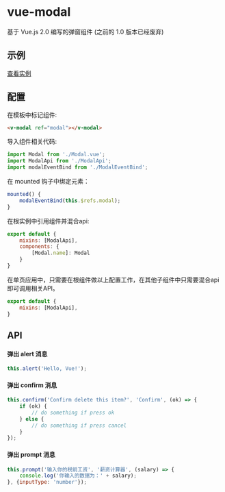 # vue-modal
基于 Vue.js 2.0 编写的弹窗组件 (之前的 1.0 版本已经废弃)

## 示例

[查看实例](https://mengchen129.github.io/vue-modal/index.html)

## 配置
在模板中标记组件:
```html
<v-modal ref="modal"></v-modal>
```

导入组件相关代码:
```javascript
import Modal from './Modal.vue';
import ModalApi from './ModalApi';
import modalEventBind from './ModalEventBind';
```
在 mounted 钩子中绑定元素：
```javascript
mounted() {
    modalEventBind(this.$refs.modal);
}
```

在根实例中引用组件并混合api:
```javascript
export default { 
    mixins: [ModalApi],
    components: {
        [Modal.name]: Modal
    }
}
```

在单页应用中，只需要在根组件做以上配置工作，在其他子组件中只需要混合api即可调用相关API。
```javascript
export default {
    mixins: [ModalApi],
}
```

## API
#### 弹出 alert 消息
```javascript
this.alert('Hello, Vue!');
```

#### 弹出 confirm 消息
```javascript
this.confirm('Confirm delete this item?', 'Confirm', (ok) => {
    if (ok) {
        // do something if press ok
    } else {
        // do something if press cancel
    }
});
```

#### 弹出 prompt 消息
```javascript
this.prompt('输入你的税前工资', '薪资计算器', (salary) => {
    console.log('你输入的数据为：' + salary);
}, {inputType: 'number'});
```